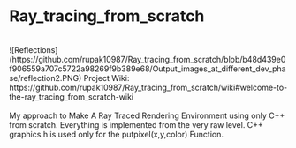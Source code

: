 # Ray_tracing_from_scratch
</br>
![Reflections](https://github.com/rupak10987/Ray_tracing_from_scratch/blob/b48d439e0f906559a707c5722a98269f9b389e68/Output_images_at_different_dev_phase/reflection2.PNG)
Project Wiki:
https://github.com/rupak10987/Ray_tracing_from_scratch/wiki#welcome-to-the-ray_tracing_from_scratch-wiki
</br>
</br>
 My approach to Make A Ray Traced Rendering Environment using only C++ from scratch.
 Everything is implemented from the very raw level.
 C++ graphics.h is used only for the putpixel(x,y,color) Function.
 
